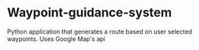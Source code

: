 # Waypoint-guidance-system
Python application that generates a route based on user selected waypoints. Uses Google Map's api
